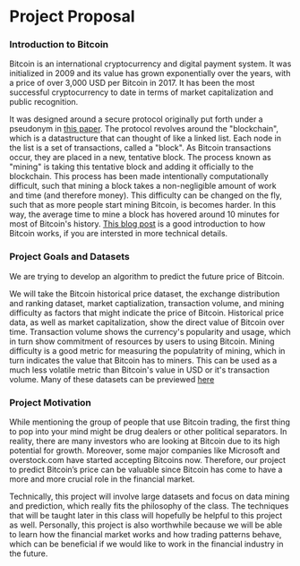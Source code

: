 # Project Proposal

### Introduction to Bitcoin

Bitcoin is an international cryptocurrency and digital payment system. It was initialized in 2009 and its value has grown exponentially over the years, with a price of over 3,000 USD per Bitcoin in 2017. It has been the most successful cryptocurrency to date in terms of market capitalization and public recognition.

It was designed around a secure protocol originally put forth under a pseudonym in [this paper](https://Bitcoin.org/en/bitcoin-paper). The protocol revolves around the "blockchain", which is a datastructure that can thought of like a linked list. Each node in the list is a set of transactions, called a "block". As Bitcoin transactions occur, they are placed in a new, tentative block. The process known as "mining" is taking this tentative block and adding it officially to the blockchain. This process has been made intentionally computationally difficult, such that mining a block takes a non-negligible amount of work and time (and therefore money). This difficulty can be changed on the fly, such that as more people start mining Bitcoin, is becomes harder. In this way, the average time to mine a block has hovered around 10 minutes for most of Bitcoin's history. [This blog post](http://journalclub.deciphernow.com/main/2017/08/07/Bitcoin.html) is a good introduction to how Bitcoin works, if you are intersted in more technical details.

### Project Goals and Datasets
We are trying to develop an algorithm to predict the future price of Bitcoin.

We will take the Bitcoin historical price dataset, the exchange distribution and ranking dataset, market captialization, transaction volume, and mining difficulty as factors that might indicate the price of Bitcoin. Historical price data, as well as market capitalization, show the direct value of Bitcoin over time. Transaction volume shows the currency's popularity and usage, which in turn show commitment of resources by users to using Bitcoin. Mining difficulty is a good metric for measuring the populatrity of mining, which in turn indicates the value that Bitcoin has to miners. This can be used as a much less volatile metric than Bitcoin's value in USD or it's transaction volume. Many of these datasets can be previewed [here](http://data.bitcoinity.org/markets/price/all/USD?c=e&t=l)

### Project Motivation
While mentioning the group of people that use Bitcoin trading, the first thing to pop into your mind might be drug dealers or other political separators. In reality, there are many investors who are looking at Bitcoin due to its high potential for growth. Moreover, some major companies like Microsoft and overstock.com have started accepting Bitcoins now. Therefore, our project to predict Bitcoin’s price can be valuable since Bitcoin has come to have a more and more crucial role in the financial market. 

Technically, this project will involve large datasets and focus on data mining and prediction, which really fits the philosophy of the class. The techniques that will be taught later in this class will hopefully be helpful to this project as well. Personally, this project is also worthwhile because we will be able to learn how the financial market works and how trading patterns behave, which can be beneficial if we would like to work in the financial industry in the future.
